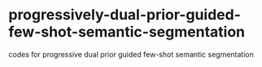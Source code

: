# progressively-dual-prior-guided-few-shot-semantic-segmentation
codes for progressive dual prior guided few-shot semantic segmentation
